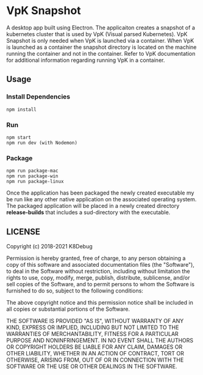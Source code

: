 # VpK Snapshot

A desktop app built using Electron.  The applicaiton creates a snapshot of a kubernetes cluster that is used by VpK (Visual parsed Kubernetes).  VpK Snapshot
is only needed when VpK is launched via a container.  When VpK is launched as a container the snapshot directory is located on the machine running the container
and not in the container.  Refer to VpK documentation for additional information regarding running VpK in a container.

## Usage

### Install Dependencies

```
npm install
```

### Run

```
npm start
npm run dev (with Nodemon)
```

### Package

```
npm run package-mac
npm run package-win
npm run package-linux
```

Once the application has been packaged the newly created executable my be run like any other native application on the associated operating system.  The packaged application will be placed in a newly created directory __release-builds__ that includes a sud-directory with the executable.


## LICENSE

Copyright (c) 2018-2021 K8Debug

Permission is hereby granted, free of charge, to any person obtaining a copy of this software and associated documentation files (the "Software"), to deal in the Software without restriction, including without limitation the rights to use, copy, modify, merge, publish, distribute, sublicense, and/or sell copies of the Software, and to permit persons to whom the Software is furnished to do so, subject to the following conditions:

The above copyright notice and this permission notice shall be included in all copies or substantial portions of the Software.

THE SOFTWARE IS PROVIDED "AS IS", WITHOUT WARRANTY OF ANY KIND, EXPRESS OR IMPLIED, INCLUDING BUT NOT LIMITED TO THE WARRANTIES OF MERCHANTABILITY, FITNESS FOR A PARTICULAR PURPOSE AND NONINFRINGEMENT. IN NO EVENT SHALL THE AUTHORS OR COPYRIGHT HOLDERS BE LIABLE FOR ANY CLAIM, DAMAGES OR OTHER LIABILITY, WHETHER IN AN ACTION OF CONTRACT, TORT OR OTHERWISE, ARISING FROM, OUT OF OR IN CONNECTION WITH THE SOFTWARE OR THE USE OR OTHER DEALINGS IN THE SOFTWARE.
